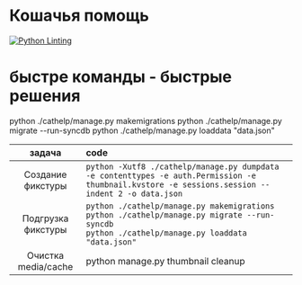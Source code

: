# Кошачья помощь

[![Python Linting](https://github.com/paladin223/kittycat/actions/workflows/python-package.yml/badge.svg)](https://github.com/paladin223/kittycat/actions/workflows/python-package.yml)

# быстре команды - быстрые решения

python ./cathelp/manage.py makemigrations
python ./cathelp/manage.py migrate --run-syncdb
python ./cathelp/manage.py loaddata "data.json"

| задача | code |
| :---: | :--- |
| Создание фикстуры | `python -Xutf8 ./cathelp/manage.py dumpdata -e contenttypes -e auth.Permission -e thumbnail.kvstore -e sessions.session --indent 2 -o data.json`|
| Подгрузка фикстуры | `python ./cathelp/manage.py makemigrations`</br> `python ./cathelp/manage.py migrate --run-syncdb` </br> `python ./cathelp/manage.py loaddata "data.json"`|
| Очистка media/cache | python manage.py thumbnail cleanup|
